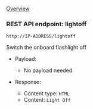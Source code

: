 [Overview](_Overview.md) 

### REST API endpoint: lightoff

`http://IP-ADDRESS/lightoff`


Switch the onboard flashlight off

- Payload:
    - No payload needed

- Response:
  - Content type: `HTML`
  - Content: `Light Off`